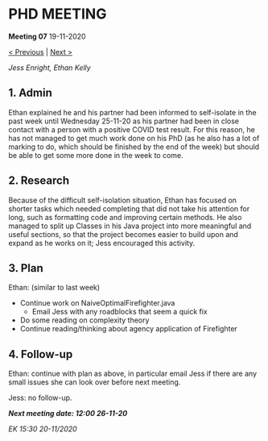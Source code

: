 # PHD MEETING

__Meeting 07__
19-11-2020

[< Previous](../11-20/06_12-11-20.md) | [Next >](../11-20/08_26-11-20.md)

_Jess Enright,_
_Ethan Kelly_


## 1. Admin

Ethan explained he and his partner had been informed to self-isolate in the past week until Wednesday 25-11-20 as his partner had been in close contact with a person with a positive COVID test result. For this reason, he has not managed to get much work done on his PhD (as he also has a lot of marking to do, which should be finished by the end of the week) but should be able to get some more done in the week to come.

## 2. Research

Because of the difficult self-isolation situation, Ethan has focused on shorter tasks which needed completing that did not take his attention for long, such as formatting code and improving certain methods. He also managed to split up Classes in his Java project into more meaningful and useful sections, so that the project becomes easier to build upon and expand as he works on it; Jess encouraged this activity.

## 3. Plan
Ethan: (similar to last week)
* Continue work on NaiveOptimalFirefighter.java
  * Email Jess with any roadblocks that seem a quick fix
* Do some reading on complexity theory
* Continue reading/thinking about agency application of Firefighter

## 4. Follow-up

Ethan: continue with plan as above, in particular email Jess if there are any small issues she can look over before next meeting.

Jess: no follow-up.


**_Next meeting date: 12:00 26-11-20_**



_EK 15:30 20-11/2020_

